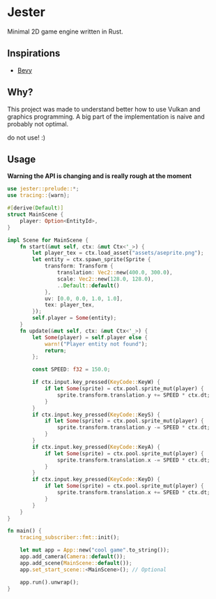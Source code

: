 # Jester

Minimal 2D game engine written in Rust.

## Inspirations

- [Bevy](https://bevyengine.org/)


## Why?

This project was made to understand better how to use Vulkan and graphics programming.
A big part of the implementation is naive and probably not optimal.

do not use! :)


## Usage

**Warning the API is changing and is really rough at the moment**

```rust
use jester::prelude::*;
use tracing::{warn};

#[derive(Default)]
struct MainScene {
    player: Option<EntityId>,
}

impl Scene for MainScene {
    fn start(&mut self, ctx: &mut Ctx<'_>) {
        let player_tex = ctx.load_asset("assets/aseprite.png");
        let entity = ctx.spawn_sprite(Sprite {
            transform: Transform {
                translation: Vec2::new(400.0, 300.0),
                scale: Vec2::new(128.0, 128.0),
                ..Default::default()
            },
            uv: [0.0, 0.0, 1.0, 1.0],
            tex: player_tex,
        });
        self.player = Some(entity);
    }
    fn update(&mut self, ctx: &mut Ctx<'_>) {
        let Some(player) = self.player else {
            warn!("Player entity not found");
            return;
        };

        const SPEED: f32 = 150.0;

        if ctx.input.key_pressed(KeyCode::KeyW) {
            if let Some(sprite) = ctx.pool.sprite_mut(player) {
                sprite.transform.translation.y += SPEED * ctx.dt;
            }
        }
        if ctx.input.key_pressed(KeyCode::KeyS) {
            if let Some(sprite) = ctx.pool.sprite_mut(player) {
                sprite.transform.translation.y -= SPEED * ctx.dt;
            }
        }
        if ctx.input.key_pressed(KeyCode::KeyA) {
            if let Some(sprite) = ctx.pool.sprite_mut(player) {
                sprite.transform.translation.x -= SPEED * ctx.dt;
            }
        }
        if ctx.input.key_pressed(KeyCode::KeyD) {
            if let Some(sprite) = ctx.pool.sprite_mut(player) {
                sprite.transform.translation.x += SPEED * ctx.dt;
            }
        }
    }
}

fn main() {
    tracing_subscriber::fmt::init();

    let mut app = App::new("cool game".to_string());
    app.add_camera(Camera::default());
    app.add_scene(MainScene::default());
    app.set_start_scene::<MainScene>(); // Optional

    app.run().unwrap();
}
```
